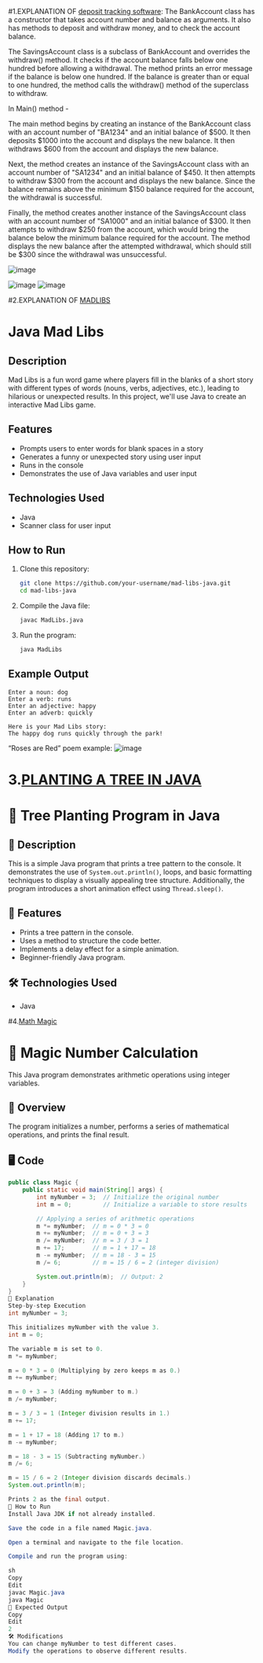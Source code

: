 #1.EXPLANATION OF [deposit tracking software](https://github.com/akhilarun23/JAVA-simple-projects-daily/commit/4d0fb96fbf2c3d3c64daa1cc3ef90f88dfbac0fc):
  The BankAccount class has a constructor that takes account number and balance as arguments. It also has methods to deposit and withdraw money, and to check the account balance.

  The SavingsAccount class is a subclass of BankAccount and overrides the withdraw() method. It checks if the account balance falls below one hundred before allowing a withdrawal. The method prints an error message if the balance is below one hundred. If the balance is greater than or equal to one hundred, the method calls the withdraw() method of the superclass to withdraw.

  In Main() method -

  The main method begins by creating an instance of the BankAccount class with an account number of "BA1234" and an initial balance of $500. It then deposits $1000 into the account and displays the new balance. It then withdraws $600 from the account and displays the new balance.

  Next, the method creates an instance of the SavingsAccount class with an account number of "SA1234" and an initial balance of $450. It then attempts to withdraw $300 from the account and displays the new balance. Since the balance remains above the minimum $150 balance required for the account, the withdrawal is successful.


  Finally, the method creates another instance of the SavingsAccount class with an account number of "SA1000" and an initial balance of $300. It then attempts to withdraw $250 from the account, which would bring the balance below the minimum balance required for the account. The method displays the new balance after the attempted withdrawal, which should still be $300 since the withdrawal was unsuccessful.

![image](https://github.com/user-attachments/assets/c6f0c29a-4d3a-4e76-b365-2dd21be92c60)

![image](https://github.com/user-attachments/assets/3350561f-71ba-4a64-8c96-074a8096127a)
![image](https://github.com/user-attachments/assets/0cd9b3b3-b53d-4878-b401-5cfd711c9fed)

#2.EXPLANATION OF [MADLIBS](https://github.com/akhilarun23/JAVA-simple-projects-daily/blob/main/MadLibs.java)
# Java Mad Libs

## Description
Mad Libs is a fun word game where players fill in the blanks of a short story with different types of words (nouns, verbs, adjectives, etc.), leading to hilarious or unexpected results. In this project, we'll use Java to create an interactive Mad Libs game.

## Features
- Prompts users to enter words for blank spaces in a story
- Generates a funny or unexpected story using user input
- Runs in the console
- Demonstrates the use of Java variables and user input

## Technologies Used
- Java
- Scanner class for user input

## How to Run
1. Clone this repository:
   ```bash
   git clone https://github.com/your-username/mad-libs-java.git
   cd mad-libs-java
   ```
2. Compile the Java file:
   ```bash
   javac MadLibs.java
   ```
3. Run the program:
   ```bash
   java MadLibs
   ```

## Example Output
```
Enter a noun: dog
Enter a verb: runs
Enter an adjective: happy
Enter an adverb: quickly

Here is your Mad Libs story:
The happy dog runs quickly through the park!
```
“Roses are Red” poem example:
![image](https://github.com/user-attachments/assets/a41a3f9d-5d4b-4ee4-b116-950728e86f5e)

# 3.[PLANTING A TREE IN JAVA](https://github.com/akhilarun23/JAVA-simple-projects-daily/blob/main/plantingATree.java)

# 🌲 Tree Planting Program in Java

## 📌 Description
This is a simple Java program that prints a tree pattern to the console. It demonstrates the use of `System.out.println()`, loops, and basic formatting techniques to display a visually appealing tree structure. Additionally, the program introduces a short animation effect using `Thread.sleep()`.

## 🚀 Features
- Prints a tree pattern in the console.
- Uses a method to structure the code better.
- Implements a delay effect for a simple animation.
- Beginner-friendly Java program.

## 🛠️ Technologies Used
- Java

#4.[Math Magic]()
# 🧮 Magic Number Calculation

This Java program demonstrates arithmetic operations using integer variables.

## 📌 Overview
The program initializes a number, performs a series of mathematical operations, and prints the final result.

## 🖥️ Code
```java
public class Magic {
    public static void main(String[] args) {
        int myNumber = 3;  // Initialize the original number
        int m = 0;         // Initialize a variable to store results

        // Applying a series of arithmetic operations
        m *= myNumber;  // m = 0 * 3 = 0
        m += myNumber;  // m = 0 + 3 = 3
        m /= myNumber;  // m = 3 / 3 = 1
        m += 17;        // m = 1 + 17 = 18
        m -= myNumber;  // m = 18 - 3 = 15
        m /= 6;         // m = 15 / 6 = 2 (integer division)

        System.out.println(m);  // Output: 2
    }
}
📖 Explanation
Step-by-step Execution
int myNumber = 3;

This initializes myNumber with the value 3.
int m = 0;

The variable m is set to 0.
m *= myNumber;

m = 0 * 3 = 0 (Multiplying by zero keeps m as 0.)
m += myNumber;

m = 0 + 3 = 3 (Adding myNumber to m.)
m /= myNumber;

m = 3 / 3 = 1 (Integer division results in 1.)
m += 17;

m = 1 + 17 = 18 (Adding 17 to m.)
m -= myNumber;

m = 18 - 3 = 15 (Subtracting myNumber.)
m /= 6;

m = 15 / 6 = 2 (Integer division discards decimals.)
System.out.println(m);

Prints 2 as the final output.
🚀 How to Run
Install Java JDK if not already installed.

Save the code in a file named Magic.java.

Open a terminal and navigate to the file location.

Compile and run the program using:

sh
Copy
Edit
javac Magic.java
java Magic
🎯 Expected Output
Copy
Edit
2
🛠️ Modifications
You can change myNumber to test different cases.
Modify the operations to observe different results.






